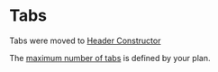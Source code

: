 # Tabs

Tabs were moved to [Header Constructor](../device-header-constructor/header-mini-widgets/tabs-widget.md)&#x20;

The [maximum number of tabs](../../blynk.console/limits.md) is defined by your plan.
